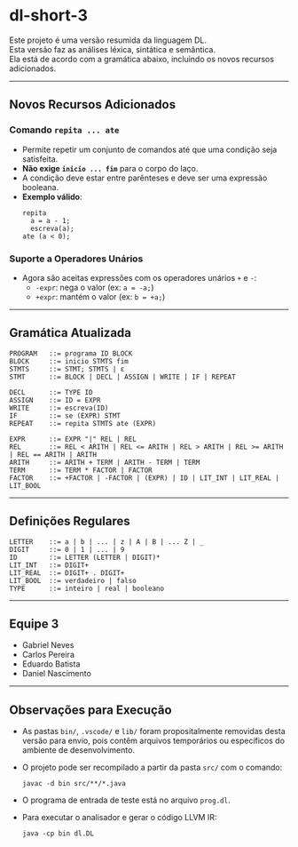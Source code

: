 
# dl-short-3

Este projeto é uma versão resumida da linguagem DL.  
Esta versão faz as análises léxica, sintática e semântica.  
Ela está de acordo com a gramática abaixo, incluindo os novos recursos adicionados.

---

## Novos Recursos Adicionados

### Comando `repita ... ate`

- Permite repetir um conjunto de comandos até que uma condição seja satisfeita.
- **Não exige `inicio ... fim`** para o corpo do laço.
- A condição deve estar entre parênteses e deve ser uma expressão booleana.
- **Exemplo válido**:
  ```
  repita
    a = a - 1;
    escreva(a);
  ate (a < 0);
  ```

### Suporte a Operadores Unários

- Agora são aceitas expressões com os operadores unários `+` e `-`:
  - `-expr`: nega o valor (ex: `a = -a;`)
  - `+expr`: mantém o valor (ex: `b = +a;`)

---

## Gramática Atualizada

```
PROGRAM   ::= programa ID BLOCK
BLOCK     ::= inicio STMTS fim
STMTS     ::= STMT; STMTS | ε
STMT      ::= BLOCK | DECL | ASSIGN | WRITE | IF | REPEAT

DECL      ::= TYPE ID
ASSIGN    ::= ID = EXPR
WRITE     ::= escreva(ID)
IF        ::= se (EXPR) STMT
REPEAT    ::= repita STMTS ate (EXPR)

EXPR      ::= EXPR "|" REL | REL
REL       ::= REL < ARITH | REL <= ARITH | REL > ARITH | REL >= ARITH | REL == ARITH | ARITH
ARITH     ::= ARITH + TERM | ARITH - TERM | TERM
TERM      ::= TERM * FACTOR | FACTOR
FACTOR    ::= +FACTOR | -FACTOR | (EXPR) | ID | LIT_INT | LIT_REAL | LIT_BOOL
```

---

## Definições Regulares

```
LETTER    ::= a | b | ... | z | A | B | ... Z | _
DIGIT     ::= 0 | 1 | ... | 9
ID        ::= LETTER (LETTER | DIGIT)*
LIT_INT   ::= DIGIT+
LIT_REAL  ::= DIGIT+ . DIGIT+
LIT_BOOL  ::= verdadeiro | falso
TYPE      ::= inteiro | real | booleano
```

---

## Equipe 3

- Gabriel Neves  
- Carlos Pereira  
- Eduardo Batista  
- Daniel Nascimento  

---

## Observações para Execução

- As pastas `bin/`, `.vscode/` e `lib/` foram propositalmente removidas desta versão para envio, pois contêm arquivos temporários ou específicos do ambiente de desenvolvimento.
- O projeto pode ser recompilado a partir da pasta `src/` com o comando:

  ```
  javac -d bin src/**/*.java
  ```

- O programa de entrada de teste está no arquivo `prog.dl`.
- Para executar o analisador e gerar o código LLVM IR:

  ```
  java -cp bin dl.DL
  ```
